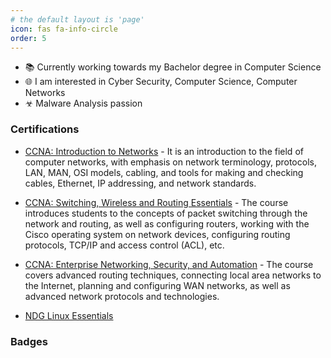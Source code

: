 ```yaml
---
# the default layout is 'page'
icon: fas fa-info-circle
order: 5
---
```


- 📚 Currently working towards my Bachelor degree in Computer Science
- 🌐 I am interested in Cyber Security, Computer Science, Computer Networks
- ☣ Malware Analysis passion


### Certifications

- <a href="https://www.netacad.com/courses/networking/ccna-introduction-networks" target="_blank" rel="noopener noreferrer">CCNA: Introduction to Networks</a> - It is an introduction to the field of computer networks, with emphasis on network terminology, protocols, LAN, MAN, OSI models, cabling, and tools for making and checking cables, Ethernet, IP addressing, and network
standards.

- <a href="https://www.netacad.com/courses/networking ccna-switching-routing-wireless-essentials" target="_blank" rel="noopener noreferrer">CCNA: Switching, Wireless and Routing Essentials</a> - The course introduces students to the concepts of packet switching through the network and routing, as well as configuring routers, working with the Cisco operating system on network devices, configuring routing protocols, TCP/IP and access control (ACL), etc.

-  <a href="https://www.netacad.com/courses/networking/ccna-enterprise-networking-security-automation" target="_blank" rel="noopener noreferrer">CCNA: Enterprise Networking, Security, and Automation</a> - The course covers advanced routing techniques, connecting local area networks to the Internet, planning and
configuring WAN networks, as well as advanced network protocols and technologies.

 - <a href="https://www.netacad.com/courses/networking/ccna-introduction-networks" target="_blank" rel="noopener noreferrer">NDG Linux Essentials</a>

### Badges

<div data-iframe-width="150" data-iframe-height="270" data-share-badge-id="507005e3-8c73-4eaf-838c-85eea914d10f" data-share-badge-host="https://www.credly.com"></div><script type="text/javascript" async src="//cdn.credly.com/assets/utilities/embed.js"></script>



<div data-iframe-width="150" data-iframe-height="270" data-share-badge-id="1072fb9d-2b7f-45c7-915a-ed2cbc334de1" data-share-badge-host="https://www.credly.com"></div><script type="text/javascript" async src="//cdn.credly.com/assets/utilities/embed.js"></script>